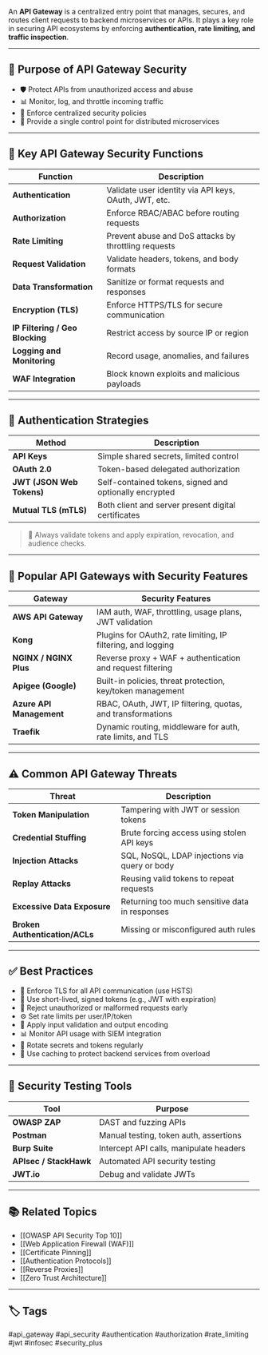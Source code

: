 An **API Gateway** is a centralized entry point that manages, secures, and routes client requests to backend microservices or APIs. It plays a key role in securing API ecosystems by enforcing **authentication, rate limiting, and traffic inspection**.

---

## 🎯 Purpose of API Gateway Security

- 🛡️ Protect APIs from unauthorized access and abuse
- 📊 Monitor, log, and throttle incoming traffic
- 🔐 Enforce centralized security policies
- 🚪 Provide a single control point for distributed microservices

---

## 🧱 Key API Gateway Security Functions

| Function                     | Description                                               |
|------------------------------|-----------------------------------------------------------|
| **Authentication**            | Validate user identity via API keys, OAuth, JWT, etc.     |
| **Authorization**             | Enforce RBAC/ABAC before routing requests                 |
| **Rate Limiting**             | Prevent abuse and DoS attacks by throttling requests      |
| **Request Validation**        | Validate headers, tokens, and body formats                |
| **Data Transformation**       | Sanitize or format requests and responses                 |
| **Encryption (TLS)**          | Enforce HTTPS/TLS for secure communication                |
| **IP Filtering / Geo Blocking** | Restrict access by source IP or region                  |
| **Logging and Monitoring**    | Record usage, anomalies, and failures                     |
| **WAF Integration**           | Block known exploits and malicious payloads               |

---

## 🔐 Authentication Strategies

| Method           | Description                                        |
|------------------|----------------------------------------------------|
| **API Keys**      | Simple shared secrets, limited control             |
| **OAuth 2.0**     | Token-based delegated authorization                |
| **JWT (JSON Web Tokens)** | Self-contained tokens, signed and optionally encrypted |
| **Mutual TLS (mTLS)** | Both client and server present digital certificates        |

> 📌 Always validate tokens and apply expiration, revocation, and audience checks.

---

## 🧰 Popular API Gateways with Security Features

| Gateway              | Security Features                                               |
|----------------------|------------------------------------------------------------------|
| **AWS API Gateway**   | IAM auth, WAF, throttling, usage plans, JWT validation          |
| **Kong**              | Plugins for OAuth2, rate limiting, IP filtering, and logging    |
| **NGINX / NGINX Plus**| Reverse proxy + WAF + authentication and request filtering      |
| **Apigee (Google)**   | Built-in policies, threat protection, key/token management      |
| **Azure API Management** | RBAC, OAuth, JWT, IP filtering, quotas, and transformations  |
| **Traefik**           | Dynamic routing, middleware for auth, rate limits, and TLS      |

---

## ⚠️ Common API Gateway Threats

| Threat                         | Description                                       |
|--------------------------------|---------------------------------------------------|
| **Token Manipulation**          | Tampering with JWT or session tokens              |
| **Credential Stuffing**         | Brute forcing access using stolen API keys        |
| **Injection Attacks**           | SQL, NoSQL, LDAP injections via query or body     |
| **Replay Attacks**              | Reusing valid tokens to repeat requests           |
| **Excessive Data Exposure**     | Returning too much sensitive data in responses    |
| **Broken Authentication/ACLs** | Missing or misconfigured auth rules               |

---

## ✅ Best Practices

- 🔐 Enforce TLS for all API communication (use HSTS)
- 🔑 Use short-lived, signed tokens (e.g., JWT with expiration)
- 🚫 Reject unauthorized or malformed requests early
- ⚙️ Set rate limits per user/IP/token
- 🧼 Apply input validation and output encoding
- 📊 Monitor API usage with SIEM integration
- 🔄 Rotate secrets and tokens regularly
- 🔁 Use caching to protect backend services from overload

---

## 🧪 Security Testing Tools

| Tool           | Purpose                                 |
|----------------|------------------------------------------|
| **OWASP ZAP**  | DAST and fuzzing APIs                    |
| **Postman**    | Manual testing, token auth, assertions   |
| **Burp Suite** | Intercept API calls, manipulate headers  |
| **APIsec / StackHawk** | Automated API security testing         |
| **JWT.io**     | Debug and validate JWTs                  |

---

## 📚 Related Topics

- [[OWASP API Security Top 10]]
- [[Web Application Firewall (WAF)]]
- [[Certificate Pinning]]
- [[Authentication Protocols]]
- [[Reverse Proxies]]
- [[Zero Trust Architecture]]

---

## 🏷 Tags

#api_gateway #api_security #authentication #authorization #rate_limiting #jwt #infosec #security_plus
